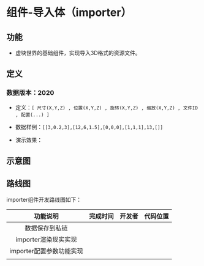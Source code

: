 # 组件-导入体（importer）

## 功能
* 虚块世界的基础组件，实现导入3D格式的资源文件。

  


## 定义

### 数据版本：2020

* 定义：`[ 尺寸(X,Y,Z) , 位置(X,Y,Z) , 旋转(X,Y,Z) , 缩放(X,Y,Z) , 文件ID , 配置(...) ]`

* 数据样例：`[[3,0.2,3],[12,6,1.5],[0,0,0],[1,1,1],13,[]]`

* 演示效果：

  

## 示意图



## 路线图

importer组件开发路线图如下：

| 功能说明             | 完成时间 | 开发者 | 代码位置 |
| :------: | :------: | :----: | :------: |
| 数据保存到私链         |          |        |          |
| importer渲染现实实现 |          |        |          |
| importer配置参数功能实现 |          |        |          |
|  | | | |

